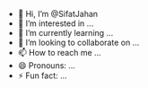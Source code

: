 - 👋 Hi, I’m @SifatJahan
- 👀 I’m interested in ...
- 🌱 I’m currently learning ...
- 💞️ I’m looking to collaborate on ...
- 📫 How to reach me ...
- 😄 Pronouns: ...
- ⚡ Fun fact: ...

<!---
SifatJaha/SifatJaha is a ✨ special ✨ repository because its `README.md` (this file) appears on your GitHub profile.
You can click the Preview link to take a look at your changes.
--->
